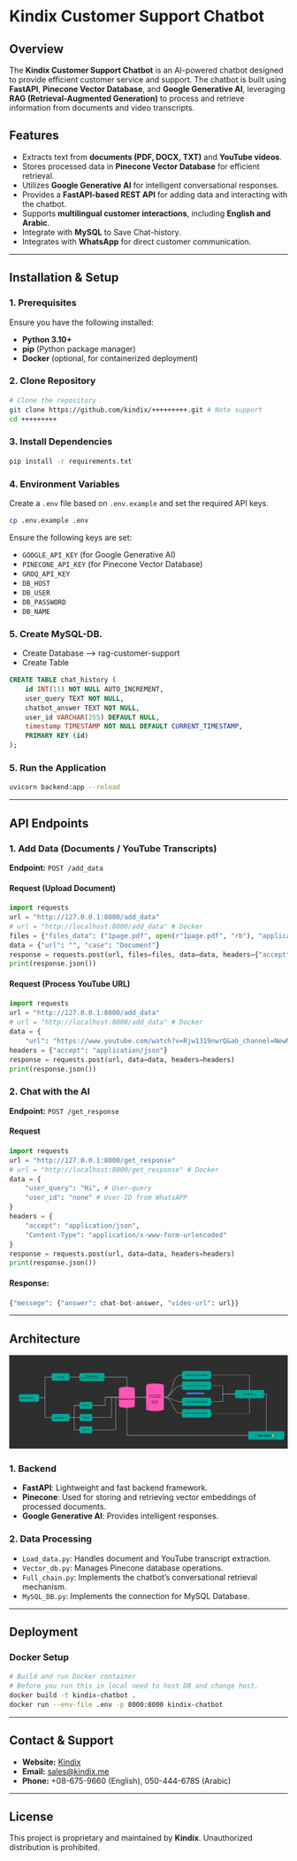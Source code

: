 # Kindix Customer Support Chatbot

## Overview
The **Kindix Customer Support Chatbot** is an AI-powered chatbot designed to provide efficient customer service and support. The chatbot is built using **FastAPI**, **Pinecone Vector Database**, and **Google Generative AI**, leveraging **RAG (Retrieval-Augmented Generation)** to process and retrieve information from documents and video transcripts.

## Features
- Extracts text from **documents (PDF, DOCX, TXT)** and **YouTube videos**.
- Stores processed data in **Pinecone Vector Database** for efficient retrieval.
- Utilizes **Google Generative AI** for intelligent conversational responses.
- Provides a **FastAPI-based REST API** for adding data and interacting with the chatbot.
- Supports **multilingual customer interactions**, including **English and Arabic**.
- Integrate with **MySQL** to Save Chat-history.
- Integrates with **WhatsApp** for direct customer communication.

---

## Installation & Setup

### 1. Prerequisites
Ensure you have the following installed:
- **Python 3.10+**
- **pip** (Python package manager)
- **Docker** (optional, for containerized deployment)

### 2. Clone Repository
```bash
# Clone the repository
git clone https://github.com/kindix/+++++++++.git # Note support
cd +++++++++
```

### 3. Install Dependencies
```bash
pip install -r requirements.txt
```

### 4. Environment Variables
Create a `.env` file based on `.env.example` and set the required API keys.
```bash
cp .env.example .env
```
Ensure the following keys are set:
- `GOOGLE_API_KEY` (for Google Generative AI)
- `PINECONE_API_KEY` (for Pinecone Vector Database)
- `GROQ_API_KEY`
- `DB_HOST` 
- `DB_USER`
- `DB_PASSWORD`
- `DB_NAME`

### 5. Create MySQL-DB.
* Create Database --> rag-customer-support
* Create Table
```sql
CREATE TABLE chat_history (
    id INT(11) NOT NULL AUTO_INCREMENT,
    user_query TEXT NOT NULL,
    chatbot_answer TEXT NOT NULL,
    user_id VARCHAR(255) DEFAULT NULL,
    timestamp TIMESTAMP NOT NULL DEFAULT CURRENT_TIMESTAMP,
    PRIMARY KEY (id)
);
```
### 5. Run the Application
```bash
uvicorn backend:app --reload
```

---

## API Endpoints

### 1. Add Data (Documents / YouTube Transcripts)
**Endpoint:** `POST /add_data`

#### Request (Upload Document)
```python
import requests
url = "http://127.0.0.1:8000/add_data"
# url = "http://localhost:8000/add_data" # Docker
files = {"files_data": ("1page.pdf", open(r"1page.pdf", "rb"), "application/pdf")}
data = {"url": "", "case": "Document"}
response = requests.post(url, files=files, data=data, headers={"accept": "application/json"})
print(response.json())
```

#### Request (Process YouTube URL)
```python
import requests
url = "http://127.0.0.1:8000/add_data"
# url = "http://localhost:8000/add_data" # Docker
data = {
    "url": "https://www.youtube.com/watch?v=Rjw1319nwrQ&ab_channel=NewMediaAcademyLife", "case": "URL"}
headers = {"accept": "application/json"}
response = requests.post(url, data=data, headers=headers)
print(response.json())
```

### 2. Chat with the AI
**Endpoint:** `POST /get_response`

#### Request
```python
import requests
url = "http://127.0.0.1:8000/get_response"
# url = "http://localhost:8000/get_response" # Docker
data = {
    "user_query": "Hi", # User-query
    "user_id": "none" # User-ID from WhatsAPP
}
headers = {
    "accept": "application/json",
    "Content-Type": "application/x-www-form-urlencoded"
}
response = requests.post(url, data=data, headers=headers)
print(response.json())
```

#### Response:
```python
{"messege": {"answer": chat-bot-answer, "video-url": url}}
```

---

## Architecture
![RAG-Customer-support](./img/RAG%20-%20customer%20support.jpg)
### 1. **Backend**
- **FastAPI**: Lightweight and fast backend framework.
- **Pinecone**: Used for storing and retrieving vector embeddings of processed documents.
- **Google Generative AI**: Provides intelligent responses.

### 2. **Data Processing**
- `Load_data.py`: Handles document and YouTube transcript extraction.
- `Vector_db.py`: Manages Pinecone database operations.
- `Full_chain.py`: Implements the chatbot’s conversational retrieval mechanism.
- `MySQL_DB.py`: Implements the connection for MySQL Database.

---

## Deployment

### Docker Setup
```bash
# Build and run Docker container
# Before you run this in local need to host DB and change host.
docker build -t kindix-chatbot .
docker run --env-file .env -p 8000:8000 kindix-chatbot
```

---

## Contact & Support
- **Website:** [Kindix](https://kindix.me/)
- **Email:** [sales@kindix.me](mailto:sales@kindix.me)
- **Phone:** +08-675-9660 (English), 050-444-6785 (Arabic)

---

## License
This project is proprietary and maintained by **Kindix**. Unauthorized distribution is prohibited.